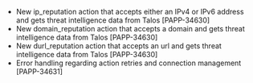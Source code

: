 * New ip_reputation action that accepts either an IPv4 or IPv6 address and gets threat intelligence data from Talos [PAPP-34630]
* New domain_reputation action that accepts a domain and gets threat intelligence data from Talos [PAPP-34630]
* New durl_reputation action that accepts an url and gets threat intelligence data from Talos [PAPP-34630]
* Error handling regarding action retries and connection management [PAPP-34631]
